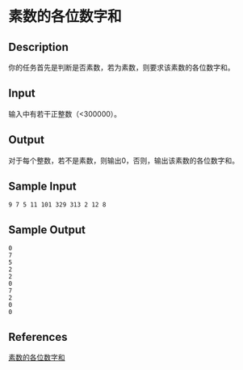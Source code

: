 # 素数的各位数字和

## Description

你的任务首先是判断是否素数，若为素数，则要求该素数的各位数字和。

## Input

输入中有若干正整数（<300000）。

## Output

对于每个整数，若不是素数，则输出0，否则，输出该素数的各位数字和。

## Sample Input

```
9 7 5 11 101 329 313 2 12 8
```

## Sample Output

```
0
7
5
2
2
0
7
2
0
0
```

## References

[素数的各位数字和](http://cpp.zjut.edu.cn/ShowProblem.aspx?ShowID=1450)

